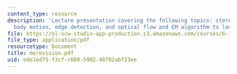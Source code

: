 ```yaml
---
content_type: resource
description: 'Lecture presentation covering the following topics: stereo vision, rigid
  body motion, edge detection, and optical flow and EM algorithm to locate objects.'
file: https://ol-ocw-studio-app-production.s3.amazonaws.com/courses/6-186-mobile-autonomous-systems-laboratory-january-iap-2005/ede1ed75f3cfc660590248f02abf23ee_morevision.pdf
file_type: application/pdf
resourcetype: Document
title: morevision.pdf
uid: ede1ed75-f3cf-c660-5902-48f02abf23ee
---
```

